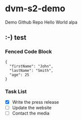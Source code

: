 # dvm-s2-demo
Demo Github Repo
Hello World
alpa

## :-) test

### Fenced Code Block

```
{
  "firstName": "John",
  "lastName": "Smith",
  "age": 25
}
```

### Task List

- [x] Write the press release
- [ ] Update the website
- [ ] Contact the media
